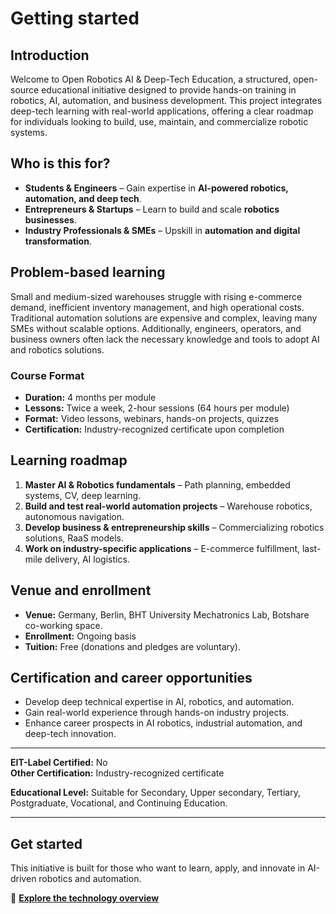 # Getting started

## Introduction
Welcome to Open Robotics AI & Deep-Tech Education, a structured, open-source educational initiative designed to provide hands-on training in robotics, AI, automation, and business development. This project integrates deep-tech learning with real-world applications, offering a clear roadmap for individuals looking to build, use, maintain, and commercialize robotic systems.

## Who is this for?
- **Students & Engineers** – Gain expertise in **AI-powered robotics, automation, and deep tech**.
- **Entrepreneurs & Startups** – Learn to build and scale **robotics businesses**.
- **Industry Professionals & SMEs** – Upskill in **automation and digital transformation**.

## Problem-based learning  
Small and medium-sized warehouses struggle with rising e-commerce demand, inefficient inventory management, and high operational costs. Traditional automation solutions are expensive and complex, leaving many SMEs without scalable options. Additionally, engineers, operators, and business owners often lack the necessary knowledge and tools to adopt AI and robotics solutions.  

### **Course Format**  
- **Duration:** 4 months per module  
- **Lessons:** Twice a week, 2-hour sessions (64 hours per module)  
- **Format:** Video lessons, webinars, hands-on projects, quizzes  
- **Certification:** Industry-recognized certificate upon completion  

## Learning roadmap
1. **Master AI & Robotics fundamentals** – Path planning, embedded systems, CV, deep learning.
2. **Build and test real-world automation projects** – Warehouse robotics, autonomous navigation.
3. **Develop business & entrepreneurship skills** – Commercializing robotics solutions, RaaS models.
4. **Work on industry-specific applications** – E-commerce fulfillment, last-mile delivery, AI logistics.

## Venue and enrollment
- **Venue:** Germany, Berlin, BHT University Mechatronics Lab, Botshare co-working space.
- **Enrollment:** Ongoing basis
- **Tuition:** Free (donations and pledges are voluntary).

## Certification and career opportunities
- Develop deep technical expertise in AI, robotics, and automation.
- Gain real-world experience through hands-on industry projects.
- Enhance career prospects in AI robotics, industrial automation, and deep-tech innovation.

---

**EIT-Label Certified:** No  
**Other Certification:** Industry-recognized certificate  

**Educational Level:** Suitable for Secondary, Upper secondary, Tertiary, Postgraduate, Vocational, and Continuing Education.

---

## Get started
This initiative is built for those who want to learn, apply, and innovate in AI-driven robotics and automation.

📖 **[Explore the technology overview](../technology_overview)**
